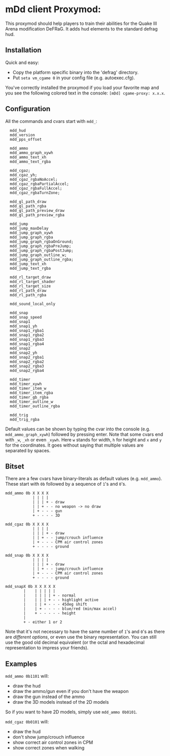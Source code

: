 # mDd client Proxymod:

This proxymod should help players to train their abilities for the Quake III Arena modification DeFRaG. It adds hud elements to the standard defrag hud.

## Installation
Quick and easy:
  * Copy the platform specific binary into the 'defrag' directory.
  * Put `seta vm_cgame 0` in your config file (e.g. autoexec.cfg).

You've correctly installed the proxymod if you load your favorite map and you see the following colored text in the console: `[mDd] cgame-proxy: x.x.x`.

## Configuration
All the commands and cvars start with `mdd_`:

```
  mdd_hud
  mdd_version
  mdd_pps_offset

  mdd_ammo
  mdd_ammo_graph_xywh
  mdd_ammo_text_xh
  mdd_ammo_text_rgba

  mdd_cgaz;
  mdd_cgaz_yh;
  mdd_cgaz_rgbaNoAccel;
  mdd_cgaz_rgbaPartialAccel;
  mdd_cgaz_rgbaFullAccel;
  mdd_cgaz_rgbaTurnZone;

  mdd_gl_path_draw
  mdd_gl_path_rgba
  mdd_gl_path_preview_draw
  mdd_gl_path_preview_rgba

  mdd_jump
  mdd_jump_maxDelay
  mdd_jump_graph_xywh
  mdd_jump_graph_rgba
  mdd_jump_graph_rgbaOnGround;
  mdd_jump_graph_rgbaPreJump;
  mdd_jump_graph_rgbaPostJump;
  mdd_jump_graph_outline_w;
  mdd_jump_graph_outline_rgba;
  mdd_jump_text_xh
  mdd_jump_text_rgba

  mdd_rl_target_draw
  mdd_rl_target_shader
  mdd_rl_target_size
  mdd_rl_path_draw
  mdd_rl_path_rgba

  mdd_sound_local_only

  mdd_snap
  mdd_snap_speed
  mdd_snap1
  mdd_snap1_yh
  mdd_snap1_rgba1
  mdd_snap1_rgba2
  mdd_snap1_rgba3
  mdd_snap1_rgba4
  mdd_snap2
  mdd_snap2_yh
  mdd_snap2_rgba1
  mdd_snap2_rgba2
  mdd_snap2_rgba3
  mdd_snap2_rgba4

  mdd_timer
  mdd_timer_xywh
  mdd_timer_item_w
  mdd_timer_item_rgba
  mdd_timer_gb_rgba
  mdd_timer_outline_w
  mdd_timer_outline_rgba

  mdd_trig
  mdd_trig_rgba
```
Default values can be shown by typing the cvar into the console (e.g. `mdd_ammo_graph_xywh`) followed by pressing enter. Note that some cvars end with `_w`, `_xh` or even `_xywh`. Here `w` stands for width, `h` for height and `x` and `y` for the coordinates. It goes without saying that multiple values are separated by spaces.

## Bitset
There are a few cvars have binary-literals as default values (e.g. `mdd_ammo`). These start with `0b` followed by a sequence of `1`'s and `0`'s.

```
mdd_ammo 0b X X X X
            | | | |
            | | | + - draw
            | | + - - no weapon -> no draw
            | + - - - gun
            + - - - - 3D
```
```
mdd_cgaz 0b X X X X
            | | | |
            | | | + - draw
            | | + - - jump/crouch influence
            | + - - - CPM air control zones
            + - - - - ground
```
```
mdd_snap 0b X X X X
            | | | |
            | | | + - draw
            | | + - - jump/crouch influence
            | + - - - CPM air control zones
            + - - - - ground
```
```
mdd_snapX 0b X X X X X
        |    | | | | |
        |    | | | | + - normal
        |    | | | + - - highlight active
        |    | | + - - - 45deg shift
        |    | + - - - - blue/red (min/max accel)
        |    + - - - - - height
        |
        + - either 1 or 2
```
Note that it's not necessary to have the same number of `1`'s and `0`'s as there are *different options*, or even use the binary representation. You can still use the good old decimal equivalent (or the octal and hexadecimal representation to impress your friends).

## Examples

`mdd_ammo 0b1101` will:
  * draw the hud
  * draw the ammo/gun even if you don't have the weapon
  * draw the gun instead of the ammo
  * draw the 3D models instead of the 2D models

So if you want to have 2D models, simply use `mdd_ammo 0b0101`.

`mdd_cgaz 0b0101` will:
  * draw the hud
  * don't show jump/crouch influence
  * show correct air control zones in CPM
  * show correct zones when walking
